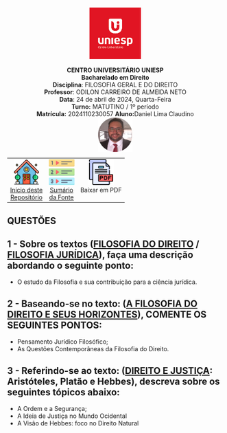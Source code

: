 <div align="center">

<p align="center"><img height="120" src="../../../figuras/LOGO_UNIESP.png"> </p>
<p align="center"><b>CENTRO UNIVERSITÁRIO UNIESP</b><br>
<b>Bacharelado em Direito</b><br>
<b>Disciplina</b>: FILOSOFIA GERAL E DO DIREITO</span><br>
<b>Professor</b>: ODILON CARREIRO DE ALMEIDA NETO<br>
<b>Data</b>: 24 de abril de 2024, Quarta-Feira<br>
<b>Turno:</b> MATUTINO / 1º período<br>
<b>Matrícula:</b> 2024110230057 <b>Aluno:</b>Daniel Lima Claudino<br>
<img align="center" src="../../../figuras/FOTO_PERFIL_DANIEL_CLAUDINO_2023.png" width="80"><br>
 </p>
</div>

<table align="center" border="0">
  <tr>
    <td align="center" valign="top">
      <a href="../../../README.md">
        <img src="https://github.com/dnlclaudino/imagens/blob/master/icones/icone-casa2.png?raw=true" heigh="60" width="60"><br>Início deste <br>Repositório
      </a>
    </td>
    <td align="center" valign="top">
      <a href="../README.md">
        <img src="https://github.com/dnlclaudino/imagens/blob/master/icones/icone-sumario.png?raw=true" heigh="60" width="60"><br>Sumário<br>da Fonte
      </a>
    </td>
    <td align="center" valign="top">
        <img src="https://github.com/dnlclaudino/imagens/blob/master/icones-aplicativos/pdf/pdf.png?raw=true" heigh="60" width="60"><br>Baixar em PDF
    </td>
  </tr>
</table>

## QUESTÕES

## 1 - Sobre os textos ([FILOSOFIA DO DIREITO](https://docs.google.com/document/d/12HtcqRf4ToRQh30LyzLPm_fNCIW86q4f/edit?usp=drive_link&ouid=111932077361451535905&rtpof=true&sd=true) / [FILOSOFIA JURÍDICA](https://docs.google.com/document/d/1wQXSJlwG77scgH31YNcn_GsWPBvm5U-O/edit?usp=drive_link&ouid=111932077361451535905&rtpof=true&sd=true)), faça uma descrição abordando o seguinte ponto:

- O estudo da Filosofia e sua contribuição para a ciência jurídica.

## 2 - Baseando-se no texto: ([A FILOSOFIA DO DIREITO E SEUS HORIZONTES](https://docs.google.com/document/d/10E2nojyiQ8B8l0stA9lah8HUSIJ7dnEj/edit?usp=sharing&ouid=111932077361451535905&rtpof=true&sd=true)), COMENTE OS SEGUINTES PONTOS:

- Pensamento Jurídico Filosófico;
- As Questões Contemporâneas da Filosofia do Direito.

## 3 - Referindo-se ao texto: ([DIREITO E JUSTIÇA](https://docs.google.com/document/d/1-Yqa_hCfyl8zdDyESgD2qGHd31t-SMgT/edit?usp=drive_link&ouid=111932077361451535905&rtpof=true&sd=true): Aristóteles, Platão e Hebbes), descreva sobre os seguintes tópicos abaixo:

- A Ordem e a Segurança;
- A Ideia de Justiça no Mundo Ocidental
- A Visão de Hebbes: foco no Direito Natural
 
